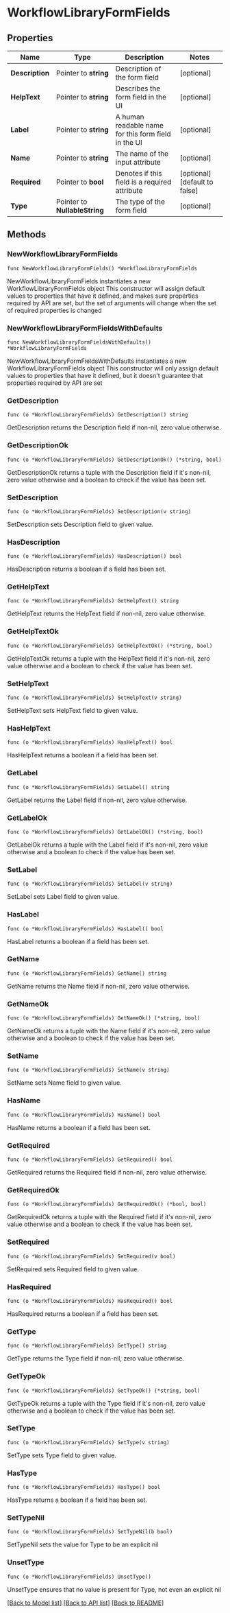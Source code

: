 # WorkflowLibraryFormFields

## Properties

Name | Type | Description | Notes
------------ | ------------- | ------------- | -------------
**Description** | Pointer to **string** | Description of the form field | [optional] 
**HelpText** | Pointer to **string** | Describes the form field in the UI | [optional] 
**Label** | Pointer to **string** | A human readable name for this form field in the UI | [optional] 
**Name** | Pointer to **string** | The name of the input attribute | [optional] 
**Required** | Pointer to **bool** | Denotes if this field is a required attribute | [optional] [default to false]
**Type** | Pointer to **NullableString** | The type of the form field | [optional] 

## Methods

### NewWorkflowLibraryFormFields

`func NewWorkflowLibraryFormFields() *WorkflowLibraryFormFields`

NewWorkflowLibraryFormFields instantiates a new WorkflowLibraryFormFields object
This constructor will assign default values to properties that have it defined,
and makes sure properties required by API are set, but the set of arguments
will change when the set of required properties is changed

### NewWorkflowLibraryFormFieldsWithDefaults

`func NewWorkflowLibraryFormFieldsWithDefaults() *WorkflowLibraryFormFields`

NewWorkflowLibraryFormFieldsWithDefaults instantiates a new WorkflowLibraryFormFields object
This constructor will only assign default values to properties that have it defined,
but it doesn't guarantee that properties required by API are set

### GetDescription

`func (o *WorkflowLibraryFormFields) GetDescription() string`

GetDescription returns the Description field if non-nil, zero value otherwise.

### GetDescriptionOk

`func (o *WorkflowLibraryFormFields) GetDescriptionOk() (*string, bool)`

GetDescriptionOk returns a tuple with the Description field if it's non-nil, zero value otherwise
and a boolean to check if the value has been set.

### SetDescription

`func (o *WorkflowLibraryFormFields) SetDescription(v string)`

SetDescription sets Description field to given value.

### HasDescription

`func (o *WorkflowLibraryFormFields) HasDescription() bool`

HasDescription returns a boolean if a field has been set.

### GetHelpText

`func (o *WorkflowLibraryFormFields) GetHelpText() string`

GetHelpText returns the HelpText field if non-nil, zero value otherwise.

### GetHelpTextOk

`func (o *WorkflowLibraryFormFields) GetHelpTextOk() (*string, bool)`

GetHelpTextOk returns a tuple with the HelpText field if it's non-nil, zero value otherwise
and a boolean to check if the value has been set.

### SetHelpText

`func (o *WorkflowLibraryFormFields) SetHelpText(v string)`

SetHelpText sets HelpText field to given value.

### HasHelpText

`func (o *WorkflowLibraryFormFields) HasHelpText() bool`

HasHelpText returns a boolean if a field has been set.

### GetLabel

`func (o *WorkflowLibraryFormFields) GetLabel() string`

GetLabel returns the Label field if non-nil, zero value otherwise.

### GetLabelOk

`func (o *WorkflowLibraryFormFields) GetLabelOk() (*string, bool)`

GetLabelOk returns a tuple with the Label field if it's non-nil, zero value otherwise
and a boolean to check if the value has been set.

### SetLabel

`func (o *WorkflowLibraryFormFields) SetLabel(v string)`

SetLabel sets Label field to given value.

### HasLabel

`func (o *WorkflowLibraryFormFields) HasLabel() bool`

HasLabel returns a boolean if a field has been set.

### GetName

`func (o *WorkflowLibraryFormFields) GetName() string`

GetName returns the Name field if non-nil, zero value otherwise.

### GetNameOk

`func (o *WorkflowLibraryFormFields) GetNameOk() (*string, bool)`

GetNameOk returns a tuple with the Name field if it's non-nil, zero value otherwise
and a boolean to check if the value has been set.

### SetName

`func (o *WorkflowLibraryFormFields) SetName(v string)`

SetName sets Name field to given value.

### HasName

`func (o *WorkflowLibraryFormFields) HasName() bool`

HasName returns a boolean if a field has been set.

### GetRequired

`func (o *WorkflowLibraryFormFields) GetRequired() bool`

GetRequired returns the Required field if non-nil, zero value otherwise.

### GetRequiredOk

`func (o *WorkflowLibraryFormFields) GetRequiredOk() (*bool, bool)`

GetRequiredOk returns a tuple with the Required field if it's non-nil, zero value otherwise
and a boolean to check if the value has been set.

### SetRequired

`func (o *WorkflowLibraryFormFields) SetRequired(v bool)`

SetRequired sets Required field to given value.

### HasRequired

`func (o *WorkflowLibraryFormFields) HasRequired() bool`

HasRequired returns a boolean if a field has been set.

### GetType

`func (o *WorkflowLibraryFormFields) GetType() string`

GetType returns the Type field if non-nil, zero value otherwise.

### GetTypeOk

`func (o *WorkflowLibraryFormFields) GetTypeOk() (*string, bool)`

GetTypeOk returns a tuple with the Type field if it's non-nil, zero value otherwise
and a boolean to check if the value has been set.

### SetType

`func (o *WorkflowLibraryFormFields) SetType(v string)`

SetType sets Type field to given value.

### HasType

`func (o *WorkflowLibraryFormFields) HasType() bool`

HasType returns a boolean if a field has been set.

### SetTypeNil

`func (o *WorkflowLibraryFormFields) SetTypeNil(b bool)`

 SetTypeNil sets the value for Type to be an explicit nil

### UnsetType
`func (o *WorkflowLibraryFormFields) UnsetType()`

UnsetType ensures that no value is present for Type, not even an explicit nil

[[Back to Model list]](../README.md#documentation-for-models) [[Back to API list]](../README.md#documentation-for-api-endpoints) [[Back to README]](../README.md)


